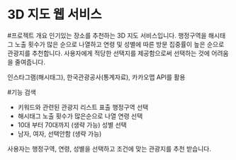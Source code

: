 3D 지도 웹 서비스
===================

#프로젝트 개요
인기있는 장소를 추천하는 3D 지도 서비스입니다.
행정구역을 해시태그 노출 횟수가 많은 순으로 나열하고
연령 및 성별에 따른 방문 집중률이 높은 순으로 관광지를 추천합니다.
사용자에게 적당한 선택지를 제공함으로써 선택하는 것에 어려움을 줄여줍니다.

인스타그램(해시태그), 한국관광공사(통계자료), 카카오맵 API를 활용

#기능
검색
- 키워드와 관련된 관광지 리스트 표출
행정구역 선택
- 해시태그 노출 횟수가 많은순으로 나열
연령 선택
- 10대 부터 70대까지 (생략 가능)
성별 선택
- 남자, 여자, 선택안함 (생략 가능)

사용자는 행정구역, 연령, 성별을 선택하고 조건에 맞는 관광지를 추천 받습니다.
